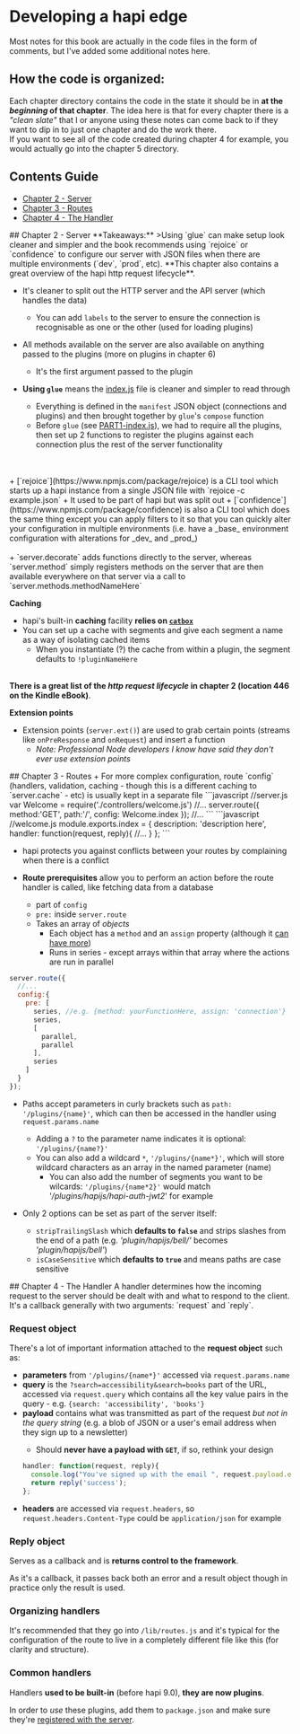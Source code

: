 # Developing a hapi edge

Most notes for this book are actually in the code files in the form of comments, but I've added some additional notes here.

## How the code is organized:
Each chapter directory contains the code in the state it should be in **at the _beginning_ of that chapter**. The idea here is that for every chapter there is a _"clean slate"_ that I or anyone using these notes can come back to if they want to dip in to just one chapter and do the work there.    
If you want to see all of the code created during chapter 4 for example, you would actually go into the chapter 5 directory.

## Contents Guide
+ [Chapter 2 - Server](#chapter2)
+ [Chapter 3 - Routes](#chapter3)
+ [Chapter 4 - The Handler](#chapter4)

<a name="chapter2"/>
## Chapter 2 - Server
**Takeaways:**
>Using `glue` can make setup look cleaner and simpler and the book recommends using `rejoice` or `confidence` to configure our server with JSON files when there are multiple environments (`dev`, `prod`, etc).   
**This chapter also contains a great overview of the hapi http request lifecycle**.

+ It's cleaner to split out the HTTP server and the API server (which handles the data)
  + You can add `labels` to the server to ensure the connection is recognisable as one or the other (used for loading plugins)
+ All methods available on the server are also available on anything passed to the plugins  (more on plugins in chapter 6)
  + It's the first argument passed to the plugin
  
+ **Using `glue`** means the [index.js](./ch2-server/index.js) file is cleaner and simpler to read through
  + Everything is defined in the `manifest` JSON object (connections and plugins) and then brought together by `glue`'s `compose` function
  + Before `glue` (see [PART1-index.js](./ch2-server/PART1-index.js)), we had to require all the plugins, then set up 2 functions to register the plugins against each connection plus the rest of the server functionality
<br/>
<br/>
+ [`rejoice`](https://www.npmjs.com/package/rejoice) is a CLI tool which starts up a hapi instance from a single JSON file with `rejoice -c example.json`
  + It used to be part of hapi but was split out
+ [`confidence`](https://www.npmjs.com/package/confidence) is also a CLI tool which does the same thing except you can apply filters to it so that you can quickly alter your configuration in multiple environments (i.e. have a _base_ environment configuration with alterations for _dev_ and _prod_)
<br/>
<br/>
+ `server.decorate` adds functions directly to the server, whereas `server.method` simply registers methods on the server that are then available everywhere on that server via a call to `server.methods.methodNameHere`
<br/>

**Caching**
+ hapi's built-in **caching** facility **relies on [`catbox`](https://www.npmjs.com/package/catbox)**
+ You can set up a cache with segments and give each segment a name as a way of isolating cached items
  + When you instantiate (?) the cache from within a plugin, the segment defaults to `!pluginNameHere`
<br/><br/>

**There is a great list of the _http request lifecycle_ in chapter 2 (location 446 on the Kindle eBook)**.

**Extension points**
+ Extension points (`server.ext()`) are used to grab certain points (streams like `onPreResponse` and `onRequest`) and insert a function
  + _Note: Professional Node developers I know have said they don't ever use extension points_
  
<a name="chapter3"/>
## Chapter 3 - Routes
+ For more complex configuration, route `config` (handlers, validation, caching - though this is a different caching to `server.cache` - etc) is usually kept in a separate file
```javascript
//server.js
var Welcome = require('./controllers/welcome.js')
//...
server.route({
    method:'GET',
    path:'/',
    config: Welcome.index
});
//...
```
```javascript
//welcome.js
module.exports.index = {
    description: 'description here',
    handler: function(request, reply){
    //...
  }
};
```

+ hapi protects you against conflicts between your routes by complaining when there is a conflict

+ **Route prerequisites** allow you to perform an action before the route handler is called, like fetching data from a database
  + part of `config`
  + `pre:` inside `server.route`
  + Takes an array of _objects_
    + Each object has a `method` and an `assign` property (although it [can have more](http://hapijs.com/api#route-prerequisites))
    + Runs in series - except arrays within that array where the actions are run in parallel

```javascript
server.route({
  //...
  config:{
    pre: [
      series, //e.g. {method: yourFunctionHere, assign: 'connection'}
      series,
      [
        parallel, 
        parallel
      ],
      series
    ]
  }
});
```
+ Paths accept parameters in curly brackets such as `path: '/plugins/{name}'`, which can then be accessed in the handler using `request.params.name`
  + Adding a `?` to the parameter name indicates it is optional: `'/plugins/{name?}'`
  + You can also add a wildcard `*`, `'/plugins/{name*}'`, which will store wildcard characters as an array in the named parameter (name)
    + You can also add the number of segments you want to be wilcards: `'/plugins/{name*2}'` would match '_/plugins/hapijs/hapi-auth-jwt2_' for example
  
+ Only 2 options can be set as part of the server itself:
  + `stripTrailingSlash` which **defaults to `false`** and strips slashes from the end of a path (e.g. _'plugin/hapijs/bell/'_ becomes _'plugin/hapijs/bell'_)
  + `isCaseSensitive` which **defaults to `true`** and means paths are case sensitive 
  
<a name="chapter4"/>
## Chapter 4 - The Handler
A handler determines how the incoming request to the server should be dealt with and what to respond to the client. It's a callback generally with two arguments: `request` and `reply`.

### Request object
There's a lot of important information attached to the **request object** such as:
+ **parameters** from `'/plugins/{name*}'` accessed via `request.params.name`
+ **query** is the `?search=accessibility&search=books` part of the URL, accessed via `request.query` which contains all the key value pairs in the query - e.g. `{search: 'accessibility', 'books'}`
+ **payload** contains what was transmitted as part of the request _but not in the query string_ (e.g. a blob of JSON or a user's email address when they sign up to a newsletter)
  + Should **never have a payload with `GET`**, if so, rethink your design
  ```javascript
  handler: function(request, reply){
    console.log("You've signed up with the email ", request.payload.email);
    return reply('success');
  };
  ```
+ **headers** are accessed via `request.headers`, so `request.headers.Content-Type` could be `application/json` for example 

### Reply object
Serves as a callback and is **returns control to the framework**.

As it's a callback, it passes back both an error and a result object though in practice only the result is used.

### Organizing handlers
It's recommended that they go into `/lib/routes.js` and it's typical for the configuration of the route to live in a completely different file like this (for clarity and structure).

### Common handlers
Handlers **used to be built-in** (before hapi 9.0), **they are now plugins**.

In order to _use_ these plugins, add them to `package.json` and make sure they're [registered with the server](http://hapijs.com/api#serverregisterplugins-options-callback).



